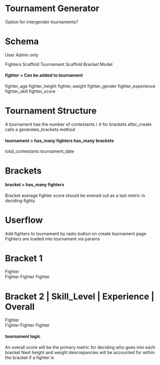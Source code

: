 # Tournament Generator 
Option for intergender tournaments?

# Schema 

User Admin only 


Fighters Scaffold
Tournament Scaffold
Bracket Model 


#### fighter > Can be added to tournament
fighter_age 
fighter_height
fighter_weight
fighter_gender 
fighter_experience 
fighter_skill
fighter_score

# Tournament Structure 
A tournament has the number of contestants / 4 for brackets
after_create calls a generates_brackets method

#### tournament > has_many fighters has_many brackets
total_contestants
tournament_date

# Brackets


#### bracket > has_many fighters
Bracket average fighter score should be evened out as a last metric in deciding fights 


# Userflow 

Add fighters to tournament by radio button on create tournament page 
Fighters are loaded into tournament via params 


# Bracket 1
Fighter  
Fighter 
Fighter 
Fighter 


# Bracket 2 | Skill_Level | Experience | Overall
Fighter  
Fighter 
Fighter 
Fighter 



#### tournament logic 
An overall score will be the primary metric for deciding who goes into each bracket 
Next height and weight descrepancies will be accounted for within the bracket if a fighter is 



